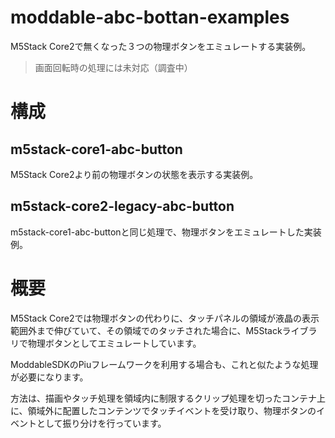 # moddable-abc-bottan-examples
M5Stack Core2で無くなった３つの物理ボタンをエミュレートする実装例。

>
> 画面回転時の処理には未対応（調査中）
>

# 構成

## m5stack-core1-abc-button
M5Stack Core2より前の物理ボタンの状態を表示する実装例。

## m5stack-core2-legacy-abc-button
m5stack-core1-abc-buttonと同じ処理で、物理ボタンをエミュレートした実装例。

# 概要

M5Stack Core2では物理ボタンの代わりに、タッチパネルの領域が液晶の表示範囲外まで伸びていて、その領域でのタッチされた場合に、M5Stackライブラリで物理ボタンとしてエミュレートしています。

ModdableSDKのPiuフレームワークを利用する場合も、これと似たような処理が必要になります。

方法は、描画やタッチ処理を領域内に制限するクリップ処理を切ったコンテナ上に、領域外に配置したコンテンツでタッチイベントを受け取り、物理ボタンのイベントとして振り分けを行っています。


